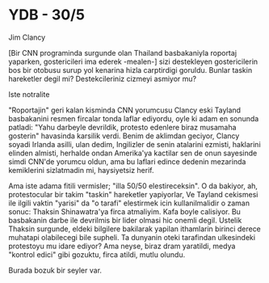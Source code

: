 # YDB - 30/5

Jim Clancy

[Bir CNN programinda surgunde olan Thailand basbakaniyla roportaj yaparken, gostericileri ima ederek -mealen-] sizi destekleyen gostericilerin bos bir otobusu surup yol kenarina hizla carptirdigi goruldu. Bunlar taskin hareketler degil mi? Destekcileriniz cizmeyi asmiyor mu?

Iste notralite

"Roportajin" geri kalan kisminda CNN yorumcusu Clancy eski Tayland basbakanini resmen fircalar tonda laflar ediyordu, oyle ki adam en sonunda patladi: "Yahu darbeyle devrildik, protesto edenlere biraz musamaha gosterin" havasinda karsilik verdi. Benim de aklimdan geciyor, Clancy soyadi Irlanda asilli, ulan dedim, Ingilizler de senin atalarini ezmisti, haklarini elinden almisti, herhalde ondan Amerika'ya kactilar sen de onun sayesinde simdi CNN'de yorumcu oldun, ama bu laflari edince dedenin mezarinda kemiklerini sizlatmadin mi, haysiyetsiz herif.

Ama iste adama fitili vermisler; "illa 50/50 elestireceksin". O da bakiyor, ah, protestocular bir takim "taskin" hareketler yapiyorlar, Ve Tayland cekismesi ile ilgili vaktin "yarisi" da "o tarafi" elestirmek icin kullanilmalidir o zaman sonuc: Thaksin Shinawatra'ya firca atmaliyim. Kafa boyle calisiyor. Bu basbakanin darbe ile devrilmis bir lider olmasi hic onemli degil. Ustelik Thaksin surgunde, eldeki bilgilere bakilarak yapilan ithamlarin birinci derece muhatapi olabilecegi bile supheli. Ta dunyanin oteki tarafindan ulkesindeki protestoyu mu idare ediyor? Ama neyse, biraz dram yaratildi, medya "kontrol edici" gibi gozuktu, firca atildi, mutlu olundu.

Burada bozuk bir seyler var.
